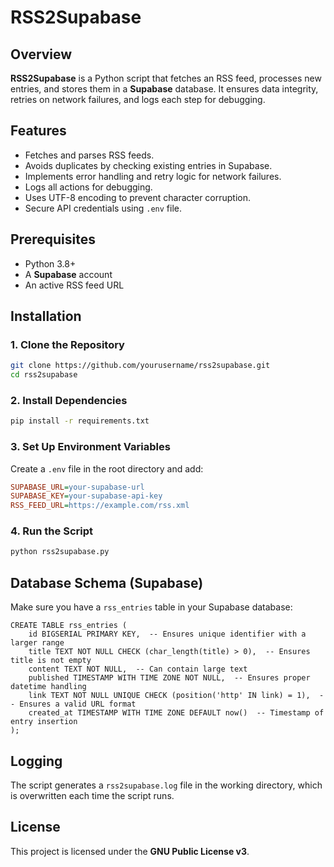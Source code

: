 # RSS2Supabase

## Overview

**RSS2Supabase** is a Python script that fetches an RSS feed, processes new entries, and stores them in a **Supabase** database. It ensures data integrity, retries on network failures, and logs each step for debugging.

## Features

- Fetches and parses RSS feeds.
- Avoids duplicates by checking existing entries in Supabase.
- Implements error handling and retry logic for network failures.
- Logs all actions for debugging.
- Uses UTF-8 encoding to prevent character corruption.
- Secure API credentials using `.env` file.

## Prerequisites

- Python 3.8+
- A **Supabase** account
- An active RSS feed URL

## Installation

### 1. Clone the Repository

```bash
git clone https://github.com/yourusername/rss2supabase.git
cd rss2supabase
```

### 2. Install Dependencies

```bash
pip install -r requirements.txt
```

### 3. Set Up Environment Variables

Create a `.env` file in the root directory and add:

```ini
SUPABASE_URL=your-supabase-url
SUPABASE_KEY=your-supabase-api-key
RSS_FEED_URL=https://example.com/rss.xml
```

### 4. Run the Script

```bash
python rss2supabase.py
```

## Database Schema (Supabase)

Make sure you have a `rss_entries` table in your Supabase database:

```
CREATE TABLE rss_entries (
    id BIGSERIAL PRIMARY KEY,  -- Ensures unique identifier with a larger range
    title TEXT NOT NULL CHECK (char_length(title) > 0),  -- Ensures title is not empty
    content TEXT NOT NULL,  -- Can contain large text
    published TIMESTAMP WITH TIME ZONE NOT NULL,  -- Ensures proper datetime handling
    link TEXT NOT NULL UNIQUE CHECK (position('http' IN link) = 1),  -- Ensures a valid URL format
    created_at TIMESTAMP WITH TIME ZONE DEFAULT now()  -- Timestamp of entry insertion
);
```

## Logging

The script generates a `rss2supabase.log` file in the working directory, which is overwritten each time the script runs.

## License

This project is licensed under the **GNU Public License v3**.

